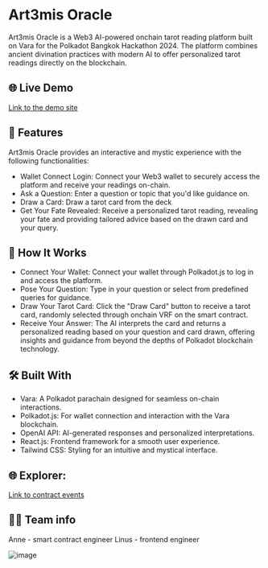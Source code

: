 # Art3mis Oracle
Art3mis Oracle is a Web3 AI-powered onchain tarot reading platform built on Vara for the Polkadot Bangkok Hackathon 2024. The platform combines ancient divination practices with modern AI to offer personalized tarot readings directly on the blockchain.

## 🌐 Live Demo
[Link to the demo site](https://polka-bk.vercel.app/)

## 🔮 Features
Art3mis Oracle provides an interactive and mystic experience with the following functionalities:

- Wallet Connect Login: Connect your Web3 wallet to securely access the platform and receive your readings on-chain.
- Ask a Question: Enter a question or topic that you'd like guidance on.
- Draw a Card: Draw a tarot card from the deck
- Get Your Fate Revealed: Receive a personalized tarot reading, revealing your fate and providing tailored advice based on the drawn card and your query.

## 🚀 How It Works
- Connect Your Wallet: Connect your wallet through Polkadot.js to log in and access the platform.
- Pose Your Question: Type in your question or select from predefined queries for guidance.
- Draw Your Tarot Card: Click the "Draw Card" button to receive a tarot card, randomly selected through onchain VRF on the smart contract.
- Receive Your Answer: The AI interprets the card and returns a personalized reading based on your question and card drawn, offering insights and guidance from beyond the depths of Polkadot blockchain technology.

## 🛠️ Built With
- Vara: A Polkadot parachain designed for seamless on-chain interactions.
- Polkadot.js: For wallet connection and interaction with the Vara blockchain.
- OpenAI API: AI-generated responses and personalized interpretations.
- React.js: Frontend framework for a smooth user experience.
- Tailwind CSS: Styling for an intuitive and mystical interface.

## 🌐 Explorer:
[Link to contract events](https://idea.gear-tech.io/programs/0xbb164a2a6f53a17cf06624621a7d94d41526e3806616332a02ccfe4d90d69ed8?node=wss%3A%2F%2Ftestnet.vara.network)

## 🤝🏻 Team info
Anne - smart contract engineer
Linus - frontend engineer

![image](./doc/demo.png)